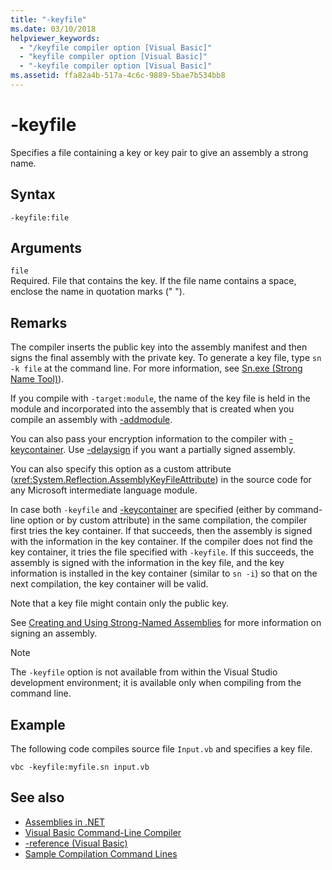 ```yaml
---
title: "-keyfile"
ms.date: 03/10/2018
helpviewer_keywords:
  - "/keyfile compiler option [Visual Basic]"
  - "keyfile compiler option [Visual Basic]"
  - "-keyfile compiler option [Visual Basic]"
ms.assetid: ffa82a4b-517a-4c6c-9889-5bae7b534bb8
---
```

# -keyfile
Specifies a file containing a key or key pair to give an assembly a strong name.  
  
## Syntax  
  
```console
-keyfile:file  
```  
  
## Arguments  
 `file`  
 Required. File that contains the key. If the file name contains a space, enclose the name in quotation marks (" ").  
  
## Remarks  
 The compiler inserts the public key into the assembly manifest and then signs the final assembly with the private key. To generate a key file, type `sn -k file` at the command line. For more information, see [Sn.exe (Strong Name Tool)](../../../framework/tools/sn-exe-strong-name-tool.md)).  
  
 If you compile with `-target:module`, the name of the key file is held in the module and incorporated into the assembly that is created when you compile an assembly with [-addmodule](addmodule.md).  
  
 You can also pass your encryption information to the compiler with [-keycontainer](keycontainer.md). Use [-delaysign](delaysign.md) if you want a partially signed assembly.  
  
 You can also specify this option as a custom attribute (<xref:System.Reflection.AssemblyKeyFileAttribute>) in the source code for any Microsoft intermediate language module.  
  
 In case both `-keyfile` and [-keycontainer](keycontainer.md) are specified (either by command-line option or by custom attribute) in the same compilation, the compiler first tries the key container. If that succeeds, then the assembly is signed with the information in the key container. If the compiler does not find the key container, it tries the file specified with `-keyfile`. If this succeeds, the assembly is signed with the information in the key file, and the key information is installed in the key container (similar to `sn -i`) so that on the next compilation, the key container will be valid.  
  
 Note that a key file might contain only the public key.  
  
 See [Creating and Using Strong-Named Assemblies](../../../standard/assembly/create-use-strong-named.md) for more information on signing an assembly.  
  
> [!NOTE]
> The `-keyfile` option is not available from within the Visual Studio development environment; it is available only when compiling from the command line.

## Example

The following code compiles source file `Input.vb` and specifies a key file.

```console
vbc -keyfile:myfile.sn input.vb
```

## See also

- [Assemblies in .NET](../../../standard/assembly/index.md)
- [Visual Basic Command-Line Compiler](index.md)
- [-reference (Visual Basic)](reference.md)
- [Sample Compilation Command Lines](sample-compilation-command-lines.md)
